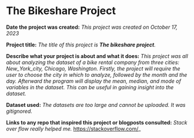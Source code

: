# The Bikeshare Project
**Date the project was created:** _This project was created on October 17, 2023_

**Project title:** _The title of this project is **The bikeshare project**._

**Describe what your project is about and what it does:** _This project was all about analyzing the dataset of a bike rental company from three cities: New_York_city, Chicago, Washington. Firstly, the project will require the user to choose the city in which to analyze, followed by the month and the day. Afterward the program will display the mean, median, and mode of variables in the dataset. This can be useful in gaining insight into the dataset._

**Dataset used:** _The datasets are too large and cannot be uploaded. It was gitignored._

**Links to any repo that inspired this project or blogposts consulted:** _Stack over flow really helped me._ https://stackoverflow.com/_
